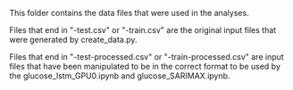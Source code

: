 This folder contains the data files that were used in the analyses.

Files that end in "-test.csv" or "-train.csv" are the original input files that were generated by create_data.py.

Files that end in "-test-processed.csv" or "-train-processed.csv" are input files that have been manipulated to be in the correct format to be used by the glucose_lstm_GPU0.ipynb and glucose_SARIMAX.ipynb.
